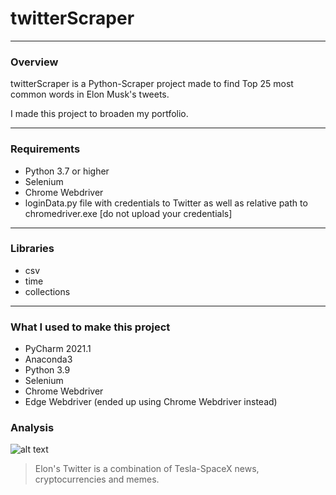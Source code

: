 # twitterScraper

---

### Overview
twitterScraper is a Python-Scraper project made to find Top 25 most common words in Elon Musk's tweets.

I made this project to broaden my portfolio.

---
### Requirements
- Python 3.7 or higher
- Selenium
- Chrome Webdriver
- loginData.py file with credentials to Twitter as well as relative path to chromedriver.exe
  [do not upload your credentials]
---

### Libraries
- csv
- time
- collections

---

### What I used to make this project
- PyCharm 2021.1
- Anaconda3
- Python 3.9
- Selenium
- Chrome Webdriver
- Edge Webdriver (ended up using Chrome Webdriver instead)
### Analysis

![alt text](./top.png)

> Elon's Twitter is a combination of Tesla-SpaceX news, cryptocurrencies and memes.